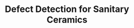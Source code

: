 ---
title: "Defect Detection for Sanitary Ceramics"
excerpt: "a robust and real-time anchor-free model for defect detection <br/><img src='/images/defect/defect.png'>"
collection: portfolio
---